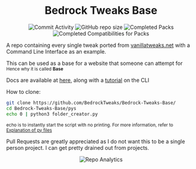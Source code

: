 <div align="center">

# Bedrock Tweaks Base

![Commit Activity](https://img.shields.io/github/commit-activity/w/NSPC911/Bedrock-Tweaks-Base?style=for-the-badge&label=Commits&color=purple)
![GitHub repo size](https://img.shields.io/github/repo-size/NSPC911/Bedrock-Tweaks-Base?style=for-the-badge&label=Size&color=pink)
![Completed Packs](https://img.shields.io/badge/Packs-373%2F384-blue?style=for-the-badge&color=green)
![Completed Compatibilities for Packs](https://img.shields.io/badge/Compatibilities-23%2F33-blue?style=for-the-badge&color=red)

</div>
<div align="left">

A repo containing every single tweak ported from <a href="https://vanillatweaks.net/picker/resource-packs">vanillatweaks.net</a> with a Command Line Interface as an example.

This can be used as a base for a website that someone can attempt for<br>
<sub>Hence why it is called <b>Base</b></sub>

Docs are available at [here](https://github.com/BedrockTweaks/Bedrock-Tweaks-Base/blob/main/docs/docs.md), along with a [tutorial](https://github.com/BedrockTweaks/Bedrock-Tweaks-Base/blob/main/docs/Tutorial.md) on the CLI 

How to clone:

```bash
git clone https://github.com/BedrockTweaks/Bedrock-Tweaks-Base/
cd Bedrock-Tweaks-Base/pys
echo 0 | python3 folder_creator.py
```
<sub>echo is to instantly start the script with no printing. For more information, refer to [Explanation of py files](https://github.com/NSPC911/Bedrock-Tweaks-Base/blob/main/docs/Explanation%20of%20py%20files.md)</sub>

Pull Requests are greatly appreciated as I do not want this to be a single person project. I can get pretty drained out from projects.
</div>
<div align=center>

![Repo Analytics](https://repobeats.axiom.co/api/embed/10e365135c3e52c23d522622b87dee249a676978.svg)

</div>